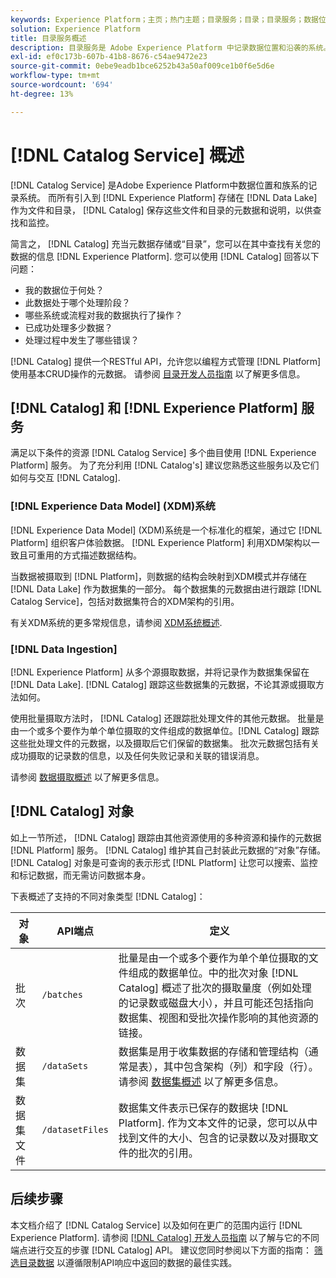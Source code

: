 ```yaml
---
keywords: Experience Platform；主页；热门主题；目录服务；目录；目录服务；数据位置；数据管理；数据管理；谱系；谱系；目录；启用数据集
solution: Experience Platform
title: 目录服务概述
description: 目录服务是 Adobe Experience Platform 中记录数据位置和沿袭的系统。虽然所有摄取到 Experience Platform 中的数据均作为文件和目录存储在数据湖中，但目录中容纳这些文件和目录的元数据和描述以供查找和监控。
exl-id: ef0c173b-607b-41b8-8676-c54ae9472e23
source-git-commit: 0ebe9eadb1bce6252b43a50af009ce1b0f6e5d6e
workflow-type: tm+mt
source-wordcount: '694'
ht-degree: 13%

---
```


# [!DNL Catalog Service] 概述

[!DNL Catalog Service] 是Adobe Experience Platform中数据位置和族系的记录系统。 而所有引入到 [!DNL Experience Platform] 存储在 [!DNL Data Lake] 作为文件和目录， [!DNL Catalog] 保存这些文件和目录的元数据和说明，以供查找和监控。

简言之， [!DNL Catalog] 充当元数据存储或“目录”，您可以在其中查找有关您的数据的信息 [!DNL Experience Platform]. 您可以使用 [!DNL Catalog] 回答以下问题：

* 我的数据位于何处？
* 此数据处于哪个处理阶段？
* 哪些系统或流程对我的数据执行了操作？
* 已成功处理多少数据？
* 处理过程中发生了哪些错误？

[!DNL Catalog] 提供一个RESTful API，允许您以编程方式管理 [!DNL Platform] 使用基本CRUD操作的元数据。 请参阅 [目录开发人员指南](api/getting-started.md) 以了解更多信息。

## [!DNL Catalog] 和 [!DNL Experience Platform] 服务

满足以下条件的资源 [!DNL Catalog Service] 多个曲目使用 [!DNL Experience Platform] 服务。 为了充分利用 [!DNL Catalog's] 建议您熟悉这些服务以及它们如何与交互 [!DNL Catalog].

### [!DNL Experience Data Model] (XDM)系统

[!DNL Experience Data Model] (XDM)系统是一个标准化的框架，通过它 [!DNL Platform] 组织客户体验数据。 [!DNL Experience Platform] 利用XDM架构以一致且可重用的方式描述数据结构。

当数据被摄取到 [!DNL Platform]，则数据的结构会映射到XDM模式并存储在 [!DNL Data Lake] 作为数据集的一部分。 每个数据集的元数据由进行跟踪 [!DNL Catalog Service]，包括对数据集符合的XDM架构的引用。

有关XDM系统的更多常规信息，请参阅 [XDM系统概述](../xdm/home.md).

### [!DNL Data Ingestion]

[!DNL Experience Platform] 从多个源摄取数据，并将记录作为数据集保留在 [!DNL Data Lake]. [!DNL Catalog] 跟踪这些数据集的元数据，不论其源或摄取方法如何。

使用批量摄取方法时， [!DNL Catalog] 还跟踪批处理文件的其他元数据。 批量是由一个或多个要作为单个单位摄取的文件组成的数据单位。[!DNL Catalog] 跟踪这些批处理文件的元数据，以及摄取后它们保留的数据集。 批次元数据包括有关成功摄取的记录数的信息，以及任何失败记录和关联的错误消息。

请参阅 [数据摄取概述](../ingestion/home.md) 以了解更多信息。

## [!DNL Catalog] 对象

如上一节所述， [!DNL Catalog] 跟踪由其他资源使用的多种资源和操作的元数据 [!DNL Platform] 服务。 [!DNL Catalog] 维护其自己封装此元数据的“对象”存储。 [!DNL Catalog] 对象是可查询的表示形式 [!DNL Platform] 让您可以搜索、监控和标记数据，而无需访问数据本身。

下表概述了支持的不同对象类型 [!DNL Catalog]：

| 对象 | API端点 | 定义 |
|---|---|---|
| 批次 | `/batches` | 批量是由一个或多个要作为单个单位摄取的文件组成的数据单位。中的批次对象 [!DNL Catalog] 概述了批次的摄取量度（例如处理的记录数或磁盘大小），并且可能还包括指向数据集、视图和受批次操作影响的其他资源的链接。 |
| 数据集 | `/dataSets` | 数据集是用于收集数据的存储和管理结构（通常是表），其中包含架构（列）和字段（行）。 请参阅 [数据集概述](./datasets/overview.md) 以了解更多信息。 |
| 数据集文件 | `/datasetFiles` | 数据集文件表示已保存的数据块 [!DNL Platform]. 作为文本文件的记录，您可以从中找到文件的大小、包含的记录数以及对摄取文件的批次的引用。 |

## 后续步骤

本文档介绍了 [!DNL Catalog Service] 以及如何在更广的范围内运行 [!DNL Experience Platform]. 请参阅 [[!DNL Catalog] 开发人员指南](api/getting-started.md) 以了解与它的不同端点进行交互的步骤 [!DNL Catalog] API。 建议您同时参阅以下方面的指南： [筛选目录数据](api/filter-data.md) 以遵循限制API响应中返回的数据的最佳实践。
